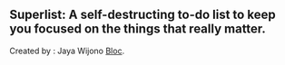 ## Superlist: A self-destructing to-do list to keep you focused on the things that really matter.

Created by : Jaya Wijono [Bloc](http://bloc.io).

<!-- ***Use case***

To-do lists are notorious for collecting junk: to-do items that you want to remember, but are not very important and thus get consistently put-off. To address the problem of to-do list clutter, we'll create an application that we'll call Blocitoff. Blocitoff will aim to keep to-do lists manageable by automatically deleting to-do items that have not been completed after 7 days. The hypothesis is that if the to-do item is not important enough to be completed in 7 days, it doesn't belong on your to-do list. -->

<!-- This is the link to Jaya's Blocitoff web called **jaya-blocitoff** [Jaya's Bloccit](http://jaya-bloccit.herokuapp.com/) -->